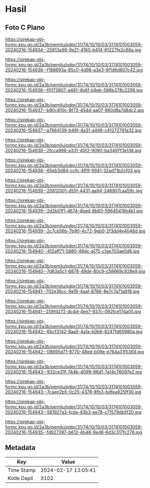 # Hasil

## Foto C Plano

https://sirekap-obj-formc.kpu.go.id/2a3b/pemilu/pdpr/31/74/10/10/03/3174101003059-20240216-154934--25813a98-9e21-4160-b414-61227fe2c68a.jpg

https://sirekap-obj-formc.kpu.go.id/2a3b/pemilu/pdpr/31/74/10/10/03/3174101003059-20240216-154936--f188693a-85c0-4d98-a3e3-9f1d6d607c42.jpg

https://sirekap-obj-formc.kpu.go.id/2a3b/pemilu/pdpr/31/74/10/10/03/3174101003059-20240216-154936--f0173807-a481-4b6f-b9eb-566b378c2298.jpg

https://sirekap-obj-formc.kpu.go.id/2a3b/pemilu/pdpr/31/74/10/10/03/3174101003059-20240216-154937--b80c810c-8f73-454d-aa07-860d8a7d8dc2.jpg

https://sirekap-obj-formc.kpu.go.id/2a3b/pemilu/pdpr/31/74/10/10/03/3174101003059-20240216-154937--a7664139-b49f-4a31-a496-c41272791a32.jpg

https://sirekap-obj-formc.kpu.go.id/2a3b/pemilu/pdpr/31/74/10/10/03/3174101003059-20240216-154938--2fcca996-a331-45f2-9090-ba3497f3e136.jpg

https://sirekap-obj-formc.kpu.go.id/2a3b/pemilu/pdpr/31/74/10/10/03/3174101003059-20240216-154938--65eb3d84-ccfc-4ff9-9941-32ad71b2cf03.jpg

https://sirekap-obj-formc.kpu.go.id/2a3b/pemilu/pdpr/31/74/10/10/03/3174101003059-20240216-154939--20812001-d55f-4431-aa94-248907caa59c.jpg

https://sirekap-obj-formc.kpu.go.id/2a3b/pemilu/pdpr/31/74/10/10/03/3174101003059-20240216-154939--2d2b01f1-d674-4bed-8b60-59645418b4b1.jpg

https://sirekap-obj-formc.kpu.go.id/2a3b/pemilu/pdpr/31/74/10/10/03/3174101003059-20240216-154939--2c7cb56b-7b90-4c72-9eb0-2f3dd4e4046d.jpg

https://sirekap-obj-formc.kpu.go.id/2a3b/pemilu/pdpr/31/74/10/10/03/3174101003059-20240216-154940--412aff71-5880-48dc-a175-c1ae703ae0d6.jpg

https://sirekap-obj-formc.kpu.go.id/2a3b/pemilu/pdpr/31/74/10/10/03/3174101003059-20240216-154940--7d63a5c1-6878-49de-80c9-c58669c928e9.jpg

https://sirekap-obj-formc.kpu.go.id/2a3b/pemilu/pdpr/31/74/10/10/03/3174101003059-20240216-154941--702e36cc-9a19-4aaf-8786-8e7c7a71a918.jpg

https://sirekap-obj-formc.kpu.go.id/2a3b/pemilu/pdpr/31/74/10/10/03/3174101003059-20240216-154941--259fd272-dc4d-4ee7-937c-092fce174a05.jpg

https://sirekap-obj-formc.kpu.go.id/2a3b/pemilu/pdpr/31/74/10/10/03/3174101003059-20240216-154942--6bcf3142-8aa5-4a1a-b0b6-8247fd65980a.jpg

https://sirekap-obj-formc.kpu.go.id/2a3b/pemilu/pdpr/31/74/10/10/03/3174101003059-20240216-154942--08695d71-8770-48ed-b09e-e764a31f536d.jpg

https://sirekap-obj-formc.kpu.go.id/2a3b/pemilu/pdpr/31/74/10/10/03/3174101003059-20240216-154943--932ce31f-744b-4099-86d1-7a14c76097e2.jpg

https://sirekap-obj-formc.kpu.go.id/2a3b/pemilu/pdpr/31/74/10/10/03/3174101003059-20240216-154943--7caee2b5-0c25-4378-8fb3-bdfea925ff30.jpg

https://sirekap-obj-formc.kpu.go.id/2a3b/pemilu/pdpr/31/74/10/10/03/3174101003059-20240216-154943--561927a3-fcda-43b3-ae78-c71579db5f20.jpg

https://sirekap-obj-formc.kpu.go.id/2a3b/pemilu/pdpr/31/74/10/10/03/3174101003059-20240216-154935--fd927397-b612-4b46-9ed8-6d3c317fc276.jpg


## Metadata

| Key        | Value               |
| ---------- | ------------------- |
| Time Stamp | 2024-02-17 13:05:41 |
| Kode Dapil | 3102                |



